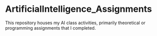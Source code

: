 # ArtificialIntelligence_Assignments
This repository houses my AI class activities, primarily theoretical or programming assignments that I completed.
